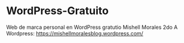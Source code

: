 # WordPress-Gratuito
Web de marca personal en WordPress gratutio 
Mishell Morales
2do A 
Wordpress: https://mishellmoralesblog.wordpress.com/

